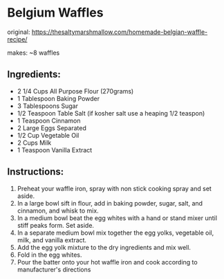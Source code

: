 # Belgium Waffles

original: https://thesaltymarshmallow.com/homemade-belgian-waffle-recipe/

makes: ~8 waffles


## Ingredients:

* 2 1/4 Cups All Purpose Flour (270grams)
* 1 Tablespoon Baking Powder
* 3 Tablespoons Sugar
* 1/2 Teaspoon Table Salt (if kosher salt use a heaping 1/2 teaspon)
* 1 Teaspoon Cinnamon
* 2 Large Eggs Separated
* 1/2 Cup Vegetable Oil
* 2 Cups Milk
* 1 Teaspoon Vanilla Extract


## Instructions:

1) Preheat your waffle iron, spray with non stick cooking spray and set aside.
2) In a large bowl sift in flour, add in baking powder, sugar, salt, and cinnamon, and whisk to mix.
3) In a medium bowl beat the egg whites with a hand or stand mixer until stiff peaks form. Set aside.
4) In a separate medium bowl mix together the egg yolks, vegetable oil, milk, and vanilla extract.
5) Add the egg yolk mixture to the dry ingredients and mix well.
6) Fold in the egg whites.
7) Pour the batter onto your hot waffle iron and cook according to manufacturer's directions
